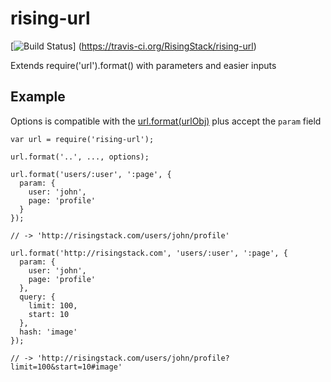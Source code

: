 rising-url
==========

[![Build Status](https://travis-ci.org/RisingStack/rising-url.svg?branch=master)]
(https://travis-ci.org/RisingStack/rising-url)

Extends require('url').format() with parameters and easier inputs

## Example

Options is compatible with the [url.format(urlObj)](http://nodejs.org/api/url.html)
plus accept the `param` field

```
var url = require('rising-url');

url.format('..', ..., options);
```

```
url.format('users/:user', ':page', {
  param: {
    user: 'john',
    page: 'profile'
  }
});

// -> 'http://risingstack.com/users/john/profile'
```

```
url.format('http://risingstack.com', 'users/:user', ':page', {
  param: {
    user: 'john',
    page: 'profile'
  },
  query: {
    limit: 100,
    start: 10
  },
  hash: 'image'
});

// -> 'http://risingstack.com/users/john/profile?limit=100&start=10#image'
```
